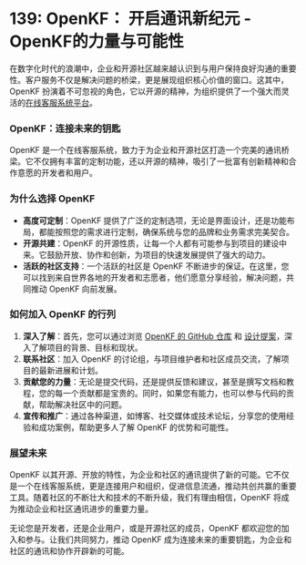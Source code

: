 # 139: OpenKF： 开启通讯新纪元 - OpenKF的力量与可能性

在数字化时代的浪潮中，企业和开源社区越来越认识到与用户保持良好沟通的重要性。客户服务不仅是解决问题的桥梁，更是展现组织核心价值的窗口。这其中，OpenKF 扮演着不可忽视的角色，它以开源的精神，为组织提供了一个强大而灵活的[在线客服系统平台](https://github.com/OpenIMSDK/openkf)。

### OpenKF：连接未来的钥匙

OpenKF 是一个在线客服系统，致力于为企业和开源社区打造一个完美的通讯桥梁。它不仅拥有丰富的定制功能，还以开源的精神，吸引了一批富有创新精神和合作意愿的开发者和用户。

### 为什么选择 OpenKF

+ **高度可定制**：OpenKF 提供了广泛的定制选项，无论是界面设计，还是功能布局，都能按照您的需求进行定制，确保系统与您的品牌和业务需求完美契合。
+ **开源共建**：OpenKF 的开源性质，让每一个人都有可能参与到项目的建设中来。它鼓励开放、协作和创新，为项目的快速发展提供了强大的动力。
+ **活跃的社区支持**：一个活跃的社区是 OpenKF 不断进步的保证。在这里，您可以找到来自世界各地的开发者和志愿者，他们愿意分享经验，解决问题，共同推动 OpenKF 向前发展。

### 如何加入 OpenKF 的行列

1. **深入了解**：首先，您可以通过浏览 [OpenKF 的 GitHub 仓库](https://github.com/OpenIMSDK/openkf) 和 [设计提案](https://github.com/openimsdk/openkf/issues/4)，深入了解项目的背景、目标和现状。
2. **联系社区**：加入 OpenKF 的讨论组，与项目维护者和社区成员交流，了解项目的最新进展和计划。
3. **贡献您的力量**：无论是提交代码，还是提供反馈和建议，甚至是撰写文档和教程，您的每一个贡献都是宝贵的。同时，如果您有能力，也可以参与代码的贡献，帮助解决社区中的问题。
4. **宣传和推广**：通过各种渠道，如博客、社交媒体或技术论坛，分享您的使用经验和成功案例，帮助更多人了解 OpenKF 的优势和可能性。

### 展望未来

OpenKF 以其开源、开放的特性，为企业和社区的通讯提供了新的可能。它不仅是一个在线客服系统，更是连接用户和组织，促进信息流通，推动共创共赢的重要工具。随着社区的不断壮大和技术的不断升级，我们有理由相信，OpenKF 将成为推动企业和社区通讯进步的重要力量。

无论您是开发者，还是企业用户，或是开源社区的成员，OpenKF 都欢迎您的加入和参与。让我们共同努力，推动 OpenKF 成为连接未来的重要钥匙，为企业和社区的通讯和协作开辟新的可能。